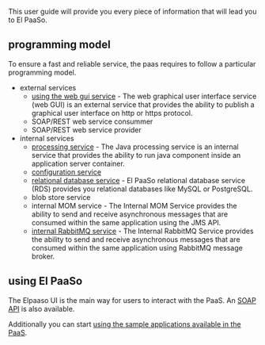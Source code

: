 This user guide will provide you every piece of information that will lead you to El PaaSo.

## programming model

To ensure a fast and reliable service, the paas requires to follow a particular programming model.

* external services
    * [using the web gui service](web_gui_service.md) - The web graphical user interface service (web GUI) is an external service that provides the ability to publish a graphical user interface on http or https protocol.
    * SOAP/REST web service consummer
    * SOAP/REST web service provider
* internal services
    * [processing service](cf_java_processing_service.md) - The Java processing service is an internal service that provides the ability to run java component inside an application server container.
    * [configuration service](configuration_service.md)
    * [relational database service](relational_database_service.md) - El PaaSo relational database service (RDS) provides you relational databases like MySQL or PostgreSQL.
    * blob store service
    * internal MOM service - The Internal MOM Service provides the ability to send and receive asynchronous messages that are consumed within the same application using the JMS API.
    * [internal RabbitMQ service](internal_rabbitmq_service.md) - The Internal RabbitMQ Service provides the ability to send and receive asynchronous messages that are consumed within the same application using RabbitMQ message broker.

## using El PaaSo

The Elpaaso UI is the main way for users to interact with the PaaS.
An [SOAP API](north_api.md) is also available.

Additionally you can start [using the sample applications available in the PaaS](sample_applications.md).